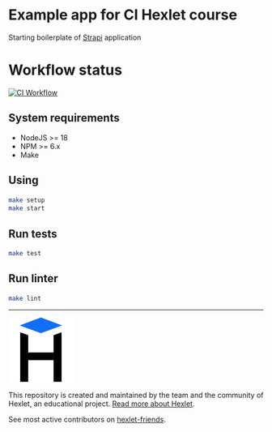 # Example app for CI Hexlet course

Starting boilerplate of [Strapi](https://strapi.io/) application

# Workflow status
[![CI Workflow](https://github.com/MikVito/hexlet-ci-app/actions/workflows/Ci-workflow.yml/badge.svg)](https://github.com/MikVito/hexlet-ci-app/actions/workflows/Ci-workflow.yml)

## System requirements

* NodeJS >= 18
* NPM >= 6.x
* Make

## Using

```sh
make setup
make start
```

## Run tests

```sh
make test
```

## Run linter

```sh
make lint
```

---

[![Hexlet Ltd. logo](https://raw.githubusercontent.com/Hexlet/assets/master/images/hexlet_logo128.png)](https://hexlet.io/?utm_source=github&utm_medium=link&utm_campaign=hexlet-ci-app)

This repository is created and maintained by the team and the community of Hexlet, an educational project. [Read more about Hexlet](https://hexlet.io/?utm_source=github&utm_medium=link&utm_campaign=hexlet-ci-app).

See most active contributors on [hexlet-friends](https://friends.hexlet.io/).
